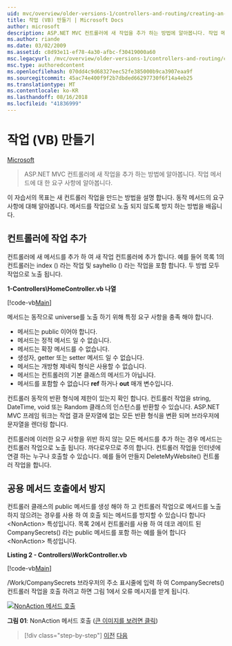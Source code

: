 ```yaml
---
uid: mvc/overview/older-versions-1/controllers-and-routing/creating-an-action-vb
title: 작업 (VB) 만들기 | Microsoft Docs
author: microsoft
description: ASP.NET MVC 컨트롤러에 새 작업을 추가 하는 방법에 알아봅니다. 작업 메서드에 대 한 요구 사항에 알아봅니다.
ms.author: riande
ms.date: 03/02/2009
ms.assetid: c8d93e11-ef78-4a30-afbc-f30419000a60
msc.legacyurl: /mvc/overview/older-versions-1/controllers-and-routing/creating-an-action-vb
msc.type: authoredcontent
ms.openlocfilehash: 070dd4c9d68327eec52fe385000b9ca3907eaa9f
ms.sourcegitcommit: 45ac74e400f9f2b7dbded66297730f6f14a4eb25
ms.translationtype: MT
ms.contentlocale: ko-KR
ms.lasthandoff: 08/16/2018
ms.locfileid: "41836999"
---
```

<a name="creating-an-action-vb"></a>작업 (VB) 만들기
====================
[Microsoft](https://github.com/microsoft)

> ASP.NET MVC 컨트롤러에 새 작업을 추가 하는 방법에 알아봅니다. 작업 메서드에 대 한 요구 사항에 알아봅니다.


이 자습서의 목표는 새 컨트롤러 작업을 만드는 방법을 설명 합니다. 동작 메서드의 요구 사항에 대해 알아봅니다. 메서드를 작업으로 노출 되지 않도록 방지 하는 방법을 배웁니다.

## <a name="adding-an-action-to-a-controller"></a>컨트롤러에 작업 추가

컨트롤러에 새 메서드를 추가 하 여 새 작업 컨트롤러에 추가 합니다. 예를 들어 목록 1의 컨트롤러는 index () 라는 작업 및 sayhello () 라는 작업을 포함 합니다. 두 방법 모두 작업으로 노출 됩니다.

**1-Controllers\HomeController.vb 나열**

[!code-vb[Main](creating-an-action-vb/samples/sample1.vb)]

메서드는 동작으로 universe를 노출 하기 위해 특정 요구 사항을 충족 해야 합니다.

- 메서드는 public 이어야 합니다.
- 메서드는 정적 메서드 일 수 없습니다.
- 메서드는 확장 메서드를 수 없습니다.
- 생성자, getter 또는 setter 메서드 일 수 없습니다.
- 메서드는 개방형 제네릭 형식은 사용할 수 없습니다.
- 메서드는 컨트롤러의 기본 클래스의 메서드가 아닙니다.
- 메서드를 포함할 수 없습니다 **ref** 하거나 **out** 매개 변수입니다.

컨트롤러 동작의 반환 형식에 제한이 있는지 확인 합니다. 컨트롤러 작업을 string, DateTime, void 또는 Random 클래스의 인스턴스를 반환할 수 있습니다. ASP.NET MVC 프레임 워크는 작업 결과 문자열에 없는 모든 반환 형식을 변환 되며 브라우저에 문자열을 렌더링 합니다.

컨트롤러에 이러한 요구 사항을 위반 하지 않는 모든 메서드를 추가 하는 경우 메서드는 컨트롤러 작업으로 노출 됩니다. 까다로우므로 주의 합니다. 컨트롤러 작업을 인터넷에 연결 하는 누구나 호출할 수 있습니다. 예를 들어 만들지 DeleteMyWebsite() 컨트롤러 작업을 합니다.

## <a name="preventing-a-public-method-from-being-invoked"></a>공용 메서드 호출에서 방지

컨트롤러 클래스의 public 메서드를 생성 해야 하 고 컨트롤러 작업으로 메서드를 노출 하지 않으려는 경우를 사용 하 여 호출 되는 메서드를 방지할 수 있습니다 합니다 &lt;NonAction&gt; 특성입니다. 목록 2에서 컨트롤러를 사용 하 여 데코 레이트 된 CompanySecrets() 라는 public 메서드를 포함 하는 예를 들어 합니다 &lt;NonAction&gt; 특성입니다.

**Listing 2 - Controllers\WorkController.vb**

[!code-vb[Main](creating-an-action-vb/samples/sample2.vb)]

/Work/CompanySecrets 브라우저의 주소 표시줄에 입력 하 여 CompanySecrets() 컨트롤러 작업을 호출 하려고 하면 그림 1에서 오류 메시지를 받게 됩니다.


[![NonAction 메서드 호출](creating-an-action-vb/_static/image1.jpg)](creating-an-action-vb/_static/image1.png)

**그림 01**: NonAction 메서드 호출 ([큰 이미지를 보려면 클릭](creating-an-action-vb/_static/image2.png))

> [!div class="step-by-step"]
> [이전](creating-a-controller-vb.md)
> [다음](aspnet-mvc-controllers-overview-cs.md)
